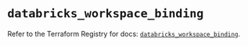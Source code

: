 # `databricks_workspace_binding`

Refer to the Terraform Registry for docs: [`databricks_workspace_binding`](https://registry.terraform.io/providers/databricks/databricks/1.65.0/docs/resources/workspace_binding).
